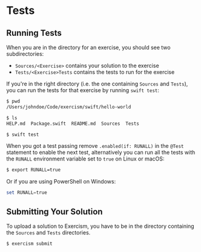 # Tests

## Running Tests

When you are in the directory for an exercise, you should see two subdirectories:

* `Sources/<Exercise>` contains your solution to the exercise
* `Tests/<Exercise>Tests` contains the tests to run for the exercise

If you're in the right directory (i.e. the one containing `Sources` and `Tests`), you can run the tests for that exercise by running `swift test`:

```bash
$ pwd
/Users/johndoe/Code/exercism/swift/hello-world

$ ls
HELP.md  Package.swift  README.md  Sources  Tests

$ swift test
```

When you got a test passing remove `.enabled(if: RUNALL)` in the `@Test` statement to enable the next test, alternatively you can run all the tests with the `RUNALL` environment variable set to `true` on Linux or macOS:

```bash
$ export RUNALL=true
```

Or if you are using PowerShell on Windows:

```powershell
set RUNALL=true
```

## Submitting Your Solution

To upload a solution to Exercism, you have to be in the directory containing the `Sources` and `Tests` directories.

```bash
$ exercism submit 
```
